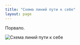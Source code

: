 ```yaml
---
title: "Схема линий пути к себе"
layout: page 
---
```

Порвало.

![Схема линий пути к себе](../../../view/64)
